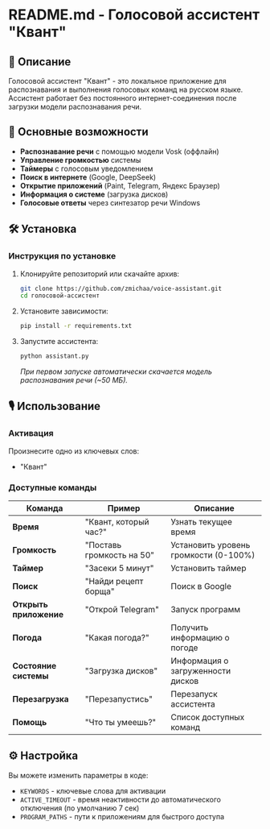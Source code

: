 # README.md - Голосовой ассистент "Квант"

## 📌 Описание
Голосовой ассистент "Квант" - это локальное приложение для распознавания и выполнения голосовых команд на русском языке. Ассистент работает без постоянного интернет-соединения после загрузки модели распознавания речи.

## 🌟 Основные возможности
- **Распознавание речи** с помощью модели Vosk (оффлайн)
- **Управление громкостью** системы
- **Таймеры** с голосовым уведомлением
- **Поиск в интернете** (Google, DeepSeek)
- **Открытие приложений** (Paint, Telegram, Яндекс Браузер)
- **Информация о системе** (загрузка дисков)
- **Голосовые ответы** через синтезатор речи Windows

## 🛠 Установка

### Инструкция по установке
1. Клонируйте репозиторий или скачайте архив:
   ```bash
   git clone https://github.com/zmichaa/voice-assistant.git
   cd голосовой-ассистент
   ```

2. Установите зависимости:
   ```bash
   pip install -r requirements.txt
   ```

3. Запустите ассистента:
   ```bash
   python assistant.py
   ```

   *При первом запуске автоматически скачается модель распознавания речи (~50 МБ).*

## 🎙 Использование

### Активация
Произнесите одно из ключевых слов:
- "Квант"

### Доступные команды
| Команда | Пример | Описание |
|---------|--------|----------|
| **Время** | "Квант, который час?" | Узнать текущее время |
| **Громкость** | "Поставь громкость на 50" | Установить уровень громкости (0-100%) |
| **Таймер** | "Засеки 5 минут" | Установить таймер |
| **Поиск** | "Найди рецепт борща" | Поиск в Google |
| **Открыть приложение** | "Открой Telegram" | Запуск программ |
| **Погода** | "Какая погода?" | Получить информацию о погоде |
| **Состояние системы** | "Загрузка дисков" | Информация о загруженности дисков |
| **Перезагрузка** | "Перезапустись" | Перезапуск ассистента |
| **Помощь** | "Что ты умеешь?" | Список доступных команд |

## ⚙ Настройка
Вы можете изменить параметры в коде:
- `KEYWORDS` - ключевые слова для активации
- `ACTIVE_TIMEOUT` - время неактивности до автоматического отключения (по умолчанию 7 сек)
- `PROGRAM_PATHS` - пути к приложениям для быстрого доступа
